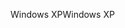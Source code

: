 <span data-ttu-id="6731a-101">Windows XP</span><span class="sxs-lookup"><span data-stu-id="6731a-101">Windows XP</span></span>